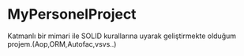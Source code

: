 # MyPersonelProject
Katmanlı bir mimari ile SOLID kurallarına uyarak geliştirmekte olduğum projem.(Aop,ORM,Autofac,vsvs..)
